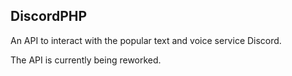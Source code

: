 ## DiscordPHP

An API to interact with the popular text and voice service Discord.

The API is currently being reworked.
